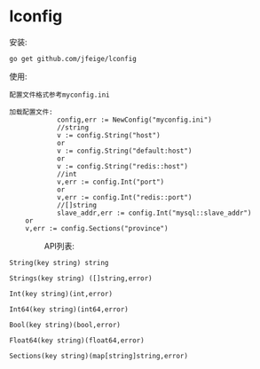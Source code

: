 # lconfig

安装:

	go get github.com/jfeige/lconfig
	
使用:

	配置文件格式参考myconfig.ini

	加载配置文件:
                config,err := NewConfig("myconfig.ini")
                //string
                v := config.String("host")
                or
                v := config.String("default:host")
                or
                v := config.String("redis::host")
                //int
                v,err := config.Int("port")
                or
                v,err := config.Int("redis::port")
                //[]string
                slave_addr,err := config.Int("mysql::slave_addr")
		or
		v,err := config.Sections("province")
                
API列表:

	String(key string) string
	
	Strings(key string) ([]string,error)
	
	Int(key string)(int,error)
	
	Int64(key string)(int64,error)
	
	Bool(key string)(bool,error)
	
	Float64(key string)(float64,error)
	
	Sections(key string)(map[string]string,error)
